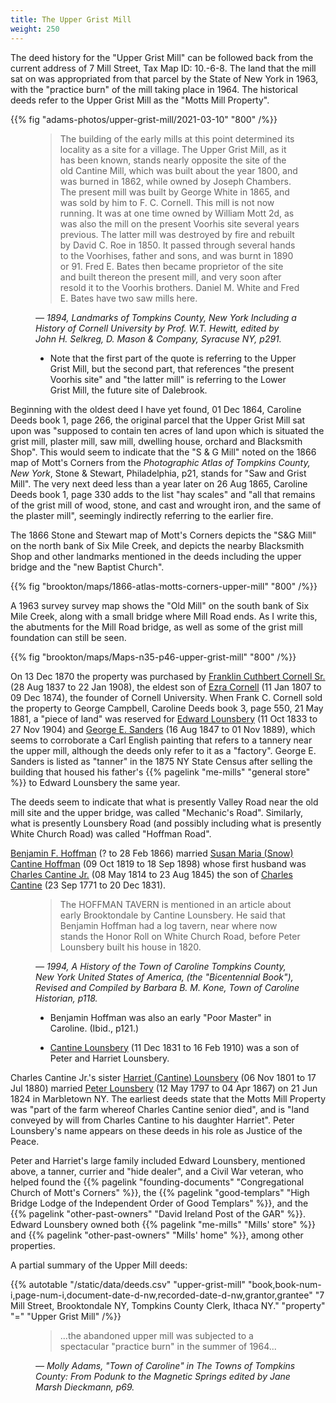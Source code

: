 ```yaml
---
title: The Upper Grist Mill
weight: 250
---
```


The deed history for the "Upper Grist Mill" can be followed back from the current address of 7 Mill Street, Tax Map ID: 10.-6-8. The land that the mill sat on was appropriated from that parcel by the State of New York in 1963, with the "practice burn" of the mill taking place in 1964. The historical deeds refer to the Upper Grist Mill as the "Motts Mill Property".

<!--more-->

{{% fig "adams-photos/upper-grist-mill/2021-03-10" "800" /%}}

<figure>

> The building of the early mills at this point determined its locality as a site for a village. The Upper Grist Mill, as it has been known, stands nearly opposite the site of the old Cantine Mill, which was built about the year 1800, and was burned in 1862, while owned by Joseph Chambers. The present mill was built by George White in 1865, and was sold by him to F. C. Cornell. This mill is not now running. It was at one time owned by William Mott 2d, as was also the mill on the present Voorhis site several years previous. The latter mill was destroyed by fire and rebuilt by David C. Roe in 1850. It passed through several hands to the Voorhises, father and sons, and was burnt in 1890 or 91. Fred E. Bates then became proprietor of the site and built thereon the present mill, and very soon after resold it to the Voorhis brothers. Daniel M. White and Fred E. Bates have two saw mills here. 

<figcaption>
<cite>

— 1894, Landmarks of Tompkins County, New York Including a History of Cornell University by Prof. W.T. Hewitt, edited by John H. Selkreg, D. Mason & Company, Syracuse NY, p291.

</cite>
</figcaption>
<aside>

  - Note that the first part of the quote is referring to the Upper Grist Mill, but the second part, that references "the present Voorhis site" and "the latter mill" is referring to the Lower Grist Mill, the future site of Dalebrook.

</aside>
</figure>

Beginning with the oldest deed I have yet found, 01 Dec 1864, Caroline Deeds book 1, page 266, the original parcel that the Upper Grist Mill sat upon was "supposed to contain ten acres of land upon which is situated the grist mill, plaster mill, saw mill, dwelling house, orchard and Blacksmith Shop". This would seem to indicate that the "S & G Mill" noted on the 1866 map of Mott's Corners from the *Photographic Atlas of Tompkins County, New York*, Stone & Stewart, Philadelphia, p21, stands for "Saw and Grist Mill". The very next deed less than a year later on 26 Aug 1865, Caroline Deeds book 1, page 330 adds to the list "hay scales" and "all that remains of the grist mill of wood, stone, and cast and wrought iron, and the same of the plaster mill", seemingly indirectly referring to the earlier fire.

The 1866 Stone and Stewart map of Mott's Corners depicts the "S&G Mill" on the north bank of Six Mile Creek, and depicts the nearby Blacksmith Shop and other landmarks mentioned in the deeds including the upper bridge and the "new Baptist Church".

{{% fig "brookton/maps/1866-atlas-motts-corners-upper-mill" "800" /%}}

A 1963 survey survey map shows the "Old Mill" on the south bank of Six Mile Creek, along with a small bridge where Mill Road ends. As I write this, the abutments for the Mill Road bridge, as well as some of the grist mill foundation can still be seen. 

{{% fig "brookton/maps/Maps-n35-p46-upper-grist-mill" "800" /%}}

On 13 Dec 1870 the property was purchased by [Franklin Cuthbert Cornell Sr.](https://www.findagrave.com/memorial/172201621/franklin-cuthbert-cornell) (28 Aug 1837 to 22 Jan 1908), the eldest son of [Ezra Cornell](https://www.findagrave.com/memorial/233/ezra_cornell) (11 Jan 1807 to 09 Dec 1874), the founder of Cornell University. When Frank C. Cornell sold the property to George Campbell, Caroline Deeds book 3, page 550, 21 May 1881, a "piece of land" was reserved for [Edward Lounsbery](https://www.findagrave.com/memorial/89338793/edward_lounsbery) (11 Oct 1833 to 27 Nov 1904) and [George E. Sanders](https://www.findagrave.com/memorial/89338797/george_e_sanders) (16 Aug 1847 to 01 Nov 1889), which seems to corroborate a Carl English painting that refers to a tannery near the upper mill, although the deeds only refer to it as a "factory". George E. Sanders is listed as "tanner" in the 1875 NY State Census after selling the building that housed his father's {{% pagelink "me-mills" "general store" %}} to Edward Lounsbery the same year.

The deeds seem to indicate that what is presently Valley Road near the old mill site and the upper bridge, was called "Mechanic's Road". Similarly, what is presently Lounsbery Road (and possibly including what is presently White Church Road) was called "Hoffman Road".

[Benjamin F. Hoffman](https://www.findagrave.com/memorial/162158885/benjamin-f-hoffman) (? to 28 Feb 1866) married [Susan Maria (Snow) Cantine Hoffman](https://www.findagrave.com/memorial/170183129/susan_m_hoffman) (09 Oct 1819 to 18 Sep 1898) whose first husband was [Charles Cantine Jr.](https://www.findagrave.com/memorial/65298768/charles_cantine) (08 May 1814 to 23 Aug 1845) the son of [Charles Cantine](https://www.findagrave.com/memorial/65298470/charles_cantine) (23 Sep 1771 to 20 Dec 1831). 

<figure>

> The HOFFMAN TAVERN is mentioned in an article about early Brooktondale by Cantine Lounsbery. He said that Benjamin Hoffman had a log tavern, near where now stands the Honor Roll on White Church Road, before Peter Lounsbery built his house in 1820.

<figcaption>
<cite>

— 1994, <em>A History of the Town of Caroline Tompkins County, New York United States of America</em>, (the "Bicentennial Book"), Revised and Compiled by Barbara B. M. Kone, Town of Caroline Historian, p118.

</cite>
</figcaption>
<aside>

  - Benjamin Hoffman was also an early "Poor Master" in Caroline. (Ibid., p121.)

  - [Cantine Lounsbery](https://www.findagrave.com/memorial/89338791/cantine-lounsbery) (11 Dec 1831 to 16 Feb 1910) was a son of Peter and Harriet Lounsbery.

</aside>
</figure>

Charles Cantine Jr.'s sister [Harriet (Cantine) Lounsbery](https://www.findagrave.com/memorial/20788872/harriet_lounsbery) (06 Nov 1801 to 17 Jul 1880) married [Peter Lounsbery](https://www.findagrave.com/memorial/89249317/peter_lounsbery) (12 May 1797 to 04 Apr 1867) on 21 Jun 1824 in Marbletown NY. The earliest deeds state that the Motts Mill Property was "part of the farm whereof Charles Cantine senior died", and is "land conveyed by will from Charles Cantine to his daughter Harriet". Peter Lounsbery's name appears on these deeds in his role as Justice of the Peace. 

Peter and Harriet's large family included Edward Lounsbery, mentioned above, a tanner, currier and "hide dealer", and a Civil War veteran, who helped found the {{% pagelink "founding-documents" "Congregational Church of Mott's Corners" %}}, the {{% pagelink "good-templars" "High Bridge Lodge of the Independent Order of Good Templars" %}}, and the {{% pagelink "other-past-owners" "David Ireland Post of the GAR" %}}. Edward Lounsbery owned both {{% pagelink "me-mills" "Mills' store" %}} and {{% pagelink "other-past-owners" "Mills' home" %}}, among other properties.

A partial summary of the Upper Mill deeds:

{{% autotable "/static/data/deeds.csv" "upper-grist-mill" "book,book-num-i,page-num-i,document-date-d-nw,recorded-date-d-nw,grantor,grantee" "7 Mill Street, Brooktondale NY, Tompkins County Clerk, Ithaca NY." "property" "=" "Upper Grist Mill" /%}}

<figure>

> ...the abandoned upper mill was subjected to a spectacular "practice burn" in the summer of 1964... 

<figcaption>
<cite>

— Molly Adams, "Town of Caroline" in <em>The Towns of Tompkins County: From Podunk to the Magnetic Springs</em> edited by Jane Marsh Dieckmann, p69.

</cite>
</figcaption>
</figure>

